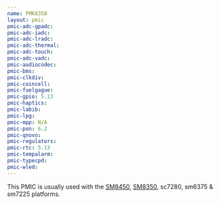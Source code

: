 ```yaml
---
name: PMK8350
layout: pmic
pmic-adc-gpadc:
pmic-adc-iadc:
pmic-adc-lradc:
pmic-adc-thermal:
pmic-adc-touch:
pmic-adc-vadc:
pmic-audiocodec:
pmic-bms:
pmic-clkdiv:
pmic-coincell:
pmic-fuelgague:
pmic-gpio: 5.13
pmic-haptics:
pmic-labib:
pmic-lpg:
pmic-mpp: N/A
pmic-pon: 6.2
pmic-qnovo:
pmic-regulators:
pmic-rtc: 5.13
pmic-tempalarm:
pmic-typecpd:
pmic-wled:
---
```

This PMIC is usually used with the [SM8450](../soc/sm8450), [SM8350](../soc/sm8350), sc7280, sm6375 & sm7225 platforms.
